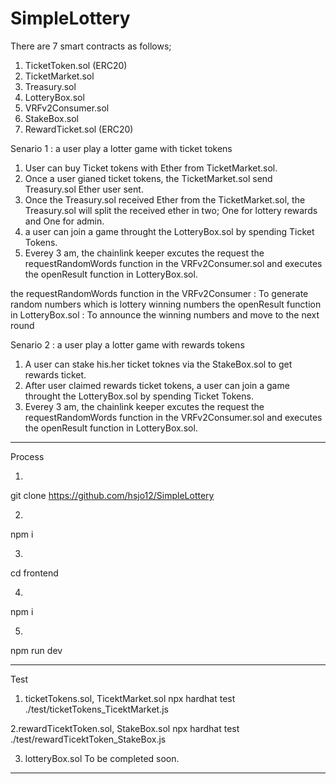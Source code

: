 # SimpleLottery

There are 7 smart contracts as follows;

1. TicketToken.sol (ERC20)
2. TicketMarket.sol
3. Treasury.sol
4. LotteryBox.sol
5. VRFv2Consumer.sol
6. StakeBox.sol
7. RewardTicket.sol (ERC20) 

Senario 1 : a user play a lotter game with ticket tokens

1. User can buy Ticket tokens with Ether from TicketMarket.sol.
2. Once a user gianed ticket tokens, the TicketMarket.sol send Treasury.sol Ether user sent.
3. Once the Treasury.sol received Ether from the TicketMarket.sol, the Treasury.sol will split the received ether in two; One for lottery rewards and One for admin.
4. a user can join a game throught the LotteryBox.sol by spending Ticket Tokens.
5. Everey 3 am, the chainlink keeper excutes the request the requestRandomWords function in the VRFv2Consumer.sol and executes the openResult function in LotteryBox.sol.

the requestRandomWords function in the VRFv2Consumer : To generate random numbers which is lottery winning numbers
the openResult function in LotteryBox.sol : To announce the winning numbers and move to the next round


Senario 2 : a user play a lotter game with rewards tokens

1. A user can stake his.her ticket toknes via the StakeBox.sol to get rewards ticket.
2. After user claimed rewards ticket tokens, a user can join a game throught the LotteryBox.sol by spending Ticket Tokens.
3. Everey 3 am, the chainlink keeper excutes the request the requestRandomWords function in the VRFv2Consumer.sol and executes the openResult function in LotteryBox.sol.

*******************************************************************************************************************************************************************
Process 

1. 
git clone https://github.com/hsjo12/SimpleLottery
 
2.
npm i 

3. 
cd frontend

4.
npm i

5. 
npm run dev
**********************************************************************************************************************************************************************
Test

1. ticketTokens.sol, TicektMarket.sol
npx hardhat test ./test/ticketTokens_TicektMarket.js

2.rewardTicektToken.sol, StakeBox.sol
npx hardhat test ./test/rewardTicektToken_StakeBox.js

3. lotteryBox.sol
To be completed soon.
**********************************************************************************************************************************************************************


